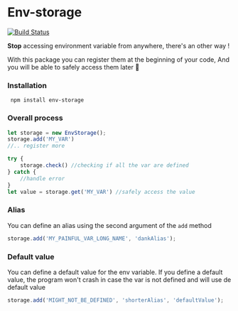 # Env-storage
[![Build Status](https://travis-ci.org/nyc4m/env-storage.svg?branch=master)](https://travis-ci.org/nyc4m/env-storage)

**Stop** accessing environment variable from anywhere, there's an other way !

With this package you can register them at the beginning of your code, 
And you will be able to safely access them later :slightly_smiling_face:

### Installation

```
 npm install env-storage 
```

### Overall process
```javascript
let storage = new EnvStorage();
storage.add('MY_VAR')
//.. register more

try {
    storage.check() //checking if all the var are defined
} catch {
    //handle error
}
let value = storage.get('MY_VAR') //safely access the value
```

### Alias
You can define an alias using the second argument of
the `add` method

```javascript
storage.add('MY_PAINFUL_VAR_LONG_NAME', 'dankAlias');
```

### Default value
You can define a default value for the env variable.
If you define a default value, the program won't crash in case the var is not defined and will use de default value

```javascript
storage.add('MIGHT_NOT_BE_DEFINED', 'shorterAlias', 'defaultValue');
```
